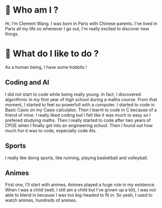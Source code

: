 # 👋 Who am I ? 

Hi, I’m Clement Wang. I was born in Paris with Chinese parents. I've lived in Paris all my life so whenever I go out, I'm really excited to discover new things. 

# 👀 What do I like to do ? 

As a human being, I have some hobbits ! 


## Coding and AI

I did not start to code while being really young. In fact, I discovered algorithmic in my first year of high school during a maths course. From that moment, I started to feel so powerfull with a computer. I started to code in Basic Casio on my Casio calculator. Then I learnt to code in C because of a friend of mine. I really liked coding but I felt like it was much to easy so I prefered studying maths. Then I really started to code after two years of CPGE when I finally got into an engineering school. Then I found out how much fun it was to code, especially code AIs. 

## Sports 

I really like doing sports, like running, playing basketball and volleyball. 

## Animes 

First one, I'll start with animes. Animes played a huge role in my existence. When I was a child (well, I still am a child but I've grown up a bit), I was not able to blend in because I was too big-headed to fit in. So yeah, I used to watch animes, hundreds of animes. 


<!---
clementw168/clementw168 is a ✨ special ✨ repository because its `README.md` (this file) appears on your GitHub profile.
You can click the Preview link to take a look at your changes.
--->
